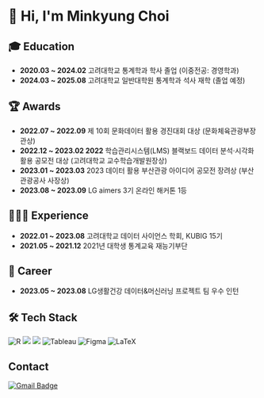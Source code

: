 # 👋 Hi, I'm Minkyung Choi 

## 🎓 Education
- **2020.03 ~ 2024.02** 고려대학교 통계학과 학사 졸업 (이중전공: 경영학과)
- **2024.03 ~ 2025.08** 고려대학교 일반대학원 통계학과 석사 재학 (졸업 예정)


## 🏆 Awards
- **2022.07 ~ 2022.09** 제 10회 문화데이터 활용 경진대회 대상 (문화체육관광부장관상)
- **2022.12 ~ 2023.02 2022** 학습관리시스템(LMS) 블랙보드 데이터 분석‧시각화 활용 공모전 대상 (고려대학교 교수학습개발원장상) 
- **2023.01 ~ 2023.03** 2023 데이터 활용 부산관광 아이디어 공모전 장려상 (부산관광공사 사장상) 
- **2023.08 ~ 2023.09** LG aimers 3기 온라인 해커톤 1등

## 👩🏻‍💻 Experience
- **2022.01 ~ 2023.08** 고려대학교 데이터 사이언스 학회, KUBIG 15기
- **2021.05 ~ 2021.12** 2021년 대학생 통계교육 재능기부단 

## 💼 Career
- **2023.05 ~ 2023.08** LG생활건강 데이터&머신러닝 프로젝트 팀 우수 인턴

  
## 🛠️ Tech Stack
![R](https://img.shields.io/badge/r-%23276DC3.svg?style=for-the-badge&logo=r&logoColor=white)
<img src="https://img.shields.io/badge/Python-3776AB?style=for-the-badge&logo=Python&logoColor=white">
<img src="https://img.shields.io/badge/MySQL-4479A1?style=for-the-badge&logo=MySQL&logoColor=white">
![Tableau](https://img.shields.io/badge/tableau-%23E97627.svg?style=for-the-badge&logo=tableau&logoColor=white)
![Figma](https://img.shields.io/badge/figma-%23F24E1E.svg?style=for-the-badge&logo=figma&logoColor=white)
![LaTeX](https://img.shields.io/badge/latex-%23008080.svg?style=for-the-badge&logo=latex&logoColor=white)

## Contact
[![Gmail Badge](https://img.shields.io/badge/Gmail-d14836?style=flat-square&logo=Gmail&logoColor=white&link=mailto:qsja74@gmail.com)](mailto:qsja74@gmail.com)
	
<!--
**min0501/min0501** is a ✨ _special_ ✨ repository because its `README.md` (this file) appears on your GitHub profile.

Here are some ideas to get you started:

- 🔭 I’m currently working on ...
- 🌱 I’m currently learning ...
- 👯 I’m looking to collaborate on ...
- 🤔 I’m looking for help with ...
- 💬 Ask me about ...
- 📫 How to reach me: ...
- 😄 Pronouns: ...
- ⚡ Fun fact: ...
-->
